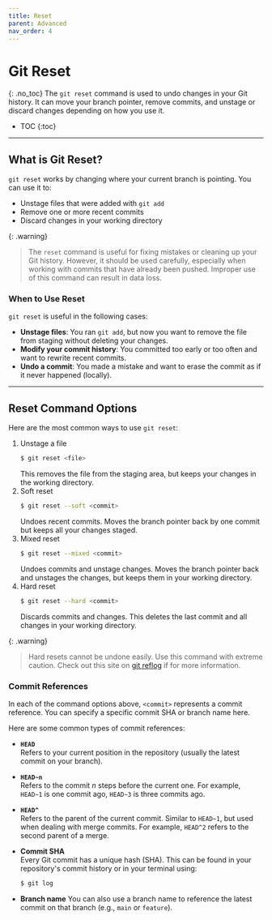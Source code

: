 ```yaml
---
title: Reset
parent: Advanced
nav_order: 4
---
```

# Git Reset
{: .no_toc}
The `git reset` command is used to undo changes in your Git history. It can move your branch pointer, remove commits, and unstage or discard changes depending on how you use it.

- TOC
{:toc}

---

## What is Git Reset?
`git reset` works by changing where your current branch is pointing. You can use it to:

- Unstage files that were added with `git add`
- Remove one or more recent commits
- Discard changes in your working directory

{: .warning}
> The `reset` command is useful for fixing mistakes or cleaning up your Git history. However, it should be used carefully, especially when working with commits that have already been pushed. Improper use of this command can result in data loss.

### When to Use Reset

`git reset` is useful in the following cases:

- **Unstage files**: You ran `git add`, but now you want to remove the file from staging without deleting your changes.
- **Modify your commit history**: You committed too early or too often and want to rewrite recent commits.
- **Undo a commit**: You made a mistake and want to erase the commit as if it never happened (locally).

---

## Reset Command Options
Here are the most common ways to use `git reset`:

1. Unstage a file
    ```bash
    $ git reset <file>
    ```
    This removes the file from the staging area, but keeps your changes in the working directory.
2. Soft reset
    ```bash
    $ git reset --soft <commit>
    ```
    Undoes recent commits. Moves the branch pointer back by one commit but keeps all your changes staged.
3. Mixed reset
    ```bash
    $ git reset --mixed <commit>
    ```
    Undoes commits and unstage changes. Moves the branch pointer back and unstages the changes, but keeps them in your working directory.
4. Hard reset
    ```bash
    $ git reset --hard <commit>
    ```
    Discards commits and changes. This deletes the last commit and all changes in your working directory.

{: .warning}
> Hard resets cannot be undone easily. Use this command with extreme caution. Check out this site on [git reflog](https://github.blog/open-source/git/how-to-undo-almost-anything-with-git/#redo-after-undo-local) if for more information.

### Commit References
In each of the command options above, `<commit>` represents a commit reference. You can specify a specific commit SHA or branch name here.

Here are some common types of commit references:

- **`HEAD`**  
  Refers to your current position in the repository (usually the latest commit on your branch).

- **`HEAD~n`**  
  Refers to the commit *n* steps before the current one. For example, `HEAD~1` is one commit ago, `HEAD~3` is three commits ago.

- **`HEAD^`**  
  Refers to the parent of the current commit. Similar to `HEAD~1`, but used when dealing with merge commits. For example, `HEAD^2` refers to the second parent of a merge.

- **Commit SHA**  
  Every Git commit has a unique hash (SHA). This can be found in your repository's commit history or in your terminal using:
  ```bash
  $ git log
  ```

- **Branch name**
    You can also use a branch name to reference the latest commit on that branch (e.g., `main` or `feature`).
